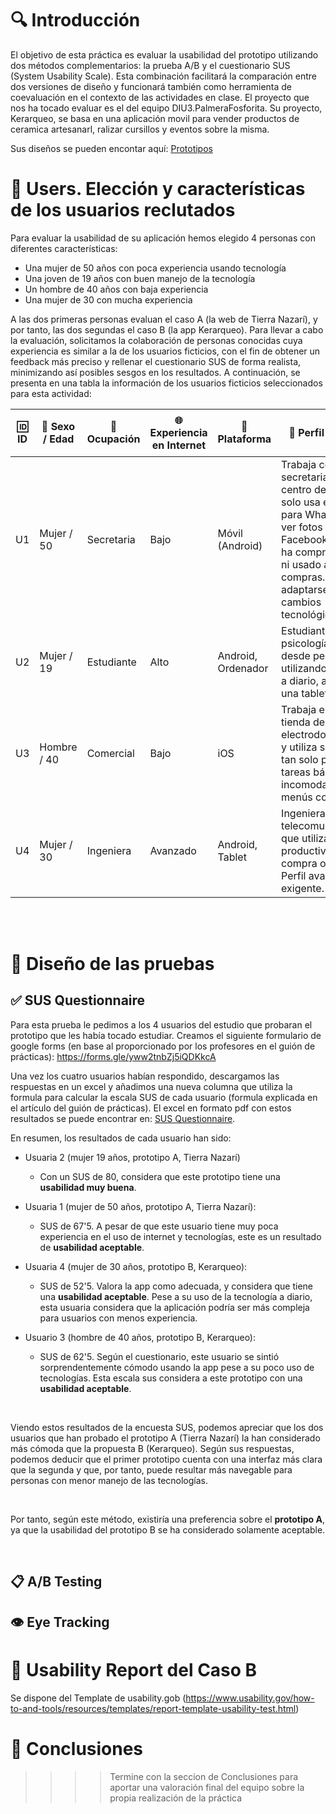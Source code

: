 # 🔍 Introducción
El objetivo de esta práctica es evaluar la usabilidad del prototipo utilizando dos métodos complementarios: la prueba A/B y el cuestionario SUS (System Usability Scale). Esta combinación facilitará la comparación entre dos versiones de diseño y funcionará también como herramienta de coevaluación en el contexto de las actividades en clase.
El proyecto que nos ha tocado evaluar es el del equipo DIU3.PalmeraFosforita. Su proyecto, Kerarqueo, se basa en una aplicación movil para vender productos de ceramica artesanarl, ralizar cursillos y eventos sobre la misma. 

Sus diseños se pueden encontar aquí: [Prototipos](https://www.figma.com/proto/RmxUR8LE3bxbivaD4IAYlw/layout_hi-fi?node-id=2-359&t=LVN78XnzukW0aWbK-1&scaling=scale-down&content-scaling=fixed&page-id=0%3A1)

# 👥 Users. Elección y características de los usuarios reclutados
Para evaluar la usabilidad de su aplicación hemos elegido 4 personas con diferentes características:
- Una mujer de 50 años con poca experiencia usando tecnología
- Una joven de 19 años con buen manejo de la tecnología
- Un hombre de 40 años con baja experiencia
- Una mujer de 30 con mucha experiencia

A las dos primeras personas evaluan el caso A (la web de Tierra Nazarí), y por tanto, las dos segundas el caso B (la app Kerarqueo). Para llevar a cabo la evaluación, solicitamos la colaboración de personas conocidas cuya experiencia es similar a la de los usuarios ficticios, con el fin de obtener un feedback más preciso y rellenar el cuestionario SUS de forma realista, minimizando así posibles sesgos en los resultados. A continuación, se presenta en una tabla la información de los usuarios ficticios seleccionados para esta actividad:

| 🆔 ID | 👤 Sexo / Edad | 💼 Ocupación | 🌐 Experiencia en Internet | 📱 Plataforma | 🧩 Perfil cubierto | 🧪 Test | 📊 SUS Score |
|------|----------------|--------------|----------------------------|----------------|--------------------|---------|---------------|
| U1   | Mujer / 50     | Secretaria   | Bajo                       | Móvil (Android) | Trabaja como secretaria en un centro de salud y solo usa el móvil para WhatsApp y ver fotos en Facebook. Nunca ha comprado online ni usado apps de compras. Le cuesta adaptarse a cambios tecnológicos. | A       | 68            |
| U2   | Mujer / 19    | Estudiante   | Alto                       | Android, Ordenador | Estudiante de psicología. Lleva desde pequeña utilizando su movil a diario, además de una tablet y un PC. | A       | 80            |
| U3   | Hombre / 40    | Comercial    | Bajo                       | iOS              | Trabaja en una tienda de electrodomésticos y utiliza su iPhone tan solo para las tareas básicas. Le incomodan los menús complejos. | B       | 63            |
| U4   | Mujer / 30     | Ingeniera    | Avanzado                   | Android, Tablet  | Ingeniera de telecomunicaciones que utiliza apps de productividad y compra online. Perfil avanzado y exigente. | B       | 53            |

<br>
<br>


# 🧪 Diseño de las pruebas

## ✅ SUS Questionnaire
Para esta prueba le pedimos a los 4 usuarios del estudio que probaran el prototipo que les había tocado estudiar. Creamos el siguiente formulario de google forms (en base al proporcionado por los profesores en el guión de prácticas): https://forms.gle/yww2tnbZj5iQDKkcA

Una vez los cuatro usuarios habían respondido, descargamos las respuestas en un excel y añadimos una nueva columna que utiliza la formula para calcular la escala SUS de cada usuario (formula explicada en el artículo del guión de prácticas). El excel en formato pdf con estos resultados se puede encontrar en: [SUS Questionnaire](./sus_results.pdf).

En resumen, los resultados de cada usuario han sido:
- Usuaria 2 (mujer 19 años, prototipo A, Tierra Nazarí)
  - Con un SUS de 80, considera que este prototipo tiene una **usabilidad muy buena**.

- Usuaria 1 (mujer de 50 años, prototipo A, Tierra Nazarí):
  - SUS de 67'5. A pesar de que este usuario tiene muy poca experiencia en el uso de internet y tecnologías, este es un resultado de **usabilidad aceptable**.

- Usuaria 4 (mujer de 30 años, prototipo B, Kerarqueo):
  - SUS de 52'5. Valora la app como adecuada, y considera que tiene una **usabilidad aceptable**. Pese a su uso de la tecnología a diario, esta usuaria considera que la aplicación podría ser más compleja para usuarios con menos experiencia.

- Usuario 3 (hombre de 40 años, prototipo B, Kerarqueo):
  - SUS de 62'5. Según el cuestionario, este usuario se sintió sorprendentemente cómodo usando la app pese a su poco uso de tecnologías. Esta escala sus considera a este prototipo con una **usabilidad aceptable**.

<br>

Viendo estos resultados de la encuesta SUS, podemos apreciar que los dos usuarios que han probado el prototipo A (Tierra Nazarí) la han considerado más cómoda que la propuesta B (Kerarqueo). Según sus respuestas, podemos deducir que el primer prototipo cuenta con una interfaz más clara que la segunda y que, por tanto, puede resultar más navegable para personas con menor manejo de las tecnologías.

<br>


Por tanto, según este método, existiría una preferencia sobre el **prototipo A**, ya que la usabilidad del prototipo B se ha considerado solamente aceptable.

<br>


## 📋 A/B Testing

## 👁️ Eye Tracking

# 🧾 Usability Report del Caso B

Se dispone del Template de usability.gob (https://www.usability.gov/how-to-and-tools/resources/templates/report-template-usability-test.html) 

# 🧠 Conclusiones

>>>> Termine con la seccion de Conclusiones para aportar una valoración final del equipo sobre la propia realización de la práctica
